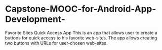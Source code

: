 # Capstone-MOOC-for-Android-App-Development-
Favorite Sites Quick Access App
This is an app that allows user to create a buttons for quick access to his favorite web-sites. The app allows creating two buttons with URLs for user-chosen web-sites. 
